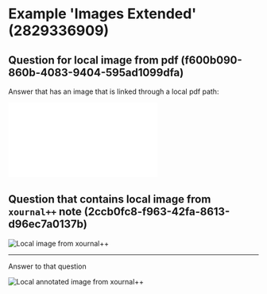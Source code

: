 # Example 'Images Extended' (2829336909)

## Question for local image from pdf (f600b090-860b-4083-9404-595ad1099dfa)

Answer that has an image that is linked through a local pdf path:

![Local image from PDF](res/example.pdf)

## Question that contains local image from `xournal++` note (2ccb0fc8-f963-42fa-8613-d96ec7a0137b)

![Local image from `xournal++`](res/example.xopp)

---

Answer to that question

![Local annotated image from `xournal++`](res/example_annotated.xopp)

